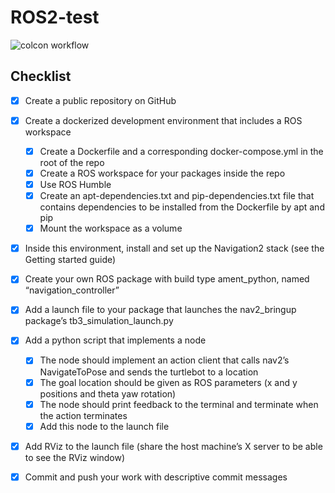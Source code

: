 # ROS2-test

![colcon workflow](https://github.com/RBT22/ROS2-test/actions/workflows/main.yml/badge.svg)


## Checklist

- [x] Create a public repository on GitHub
- [x] Create a dockerized development environment that includes a ROS workspace
    - [x] Create a Dockerfile and a corresponding docker-compose.yml in the root of the
repo
    - [x] Create a ROS workspace for your packages inside the repo
    - [x] Use ROS Humble
    - [x] Create an apt-dependencies.txt and pip-dependencies.txt file that contains
dependencies to be installed from the Dockerfile by apt and pip
    - [x] Mount the workspace as a volume
- [x] Inside this environment, install and set up the Navigation2 stack (see the Getting started
guide)
- [x] Create your own ROS package with build type ament_python, named
“navigation_controller”
- [x] Add a launch file to your package that launches the nav2_bringup package’s
tb3_simulation_launch.py
- [x] Add a python script that implements a node
    - [x] The node should implement an action client that calls nav2’s NavigateToPose
and sends the turtlebot to a location
    - [x] The goal location should be given as ROS parameters (x and y positions and
theta yaw rotation)
    - [x] The node should print feedback to the terminal and terminate when the action
terminates
    - [x] Add this node to the launch file
- [x] Add RViz to the launch file (share the host machine’s X server to be able to see the RViz
window)
- [x] Commit and push your work with descriptive commit messages



